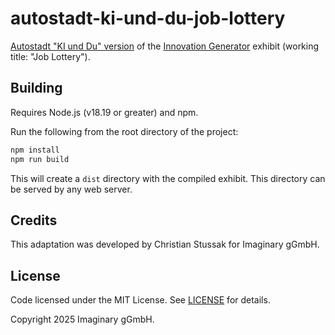 # autostadt-ki-und-du-job-lottery

[Autostadt "KI und Du" version](https://imaginary.github.io/autostadt-ki-und-du-job-lottery/?html=true) of the [Innovation Generator](https://github.com/IMAGINARY/InnovationGenerator/) exhibit (working title: "Job Lottery").

## Building

Requires Node.js (v18.19 or greater) and npm.

Run the following from the root directory of the project:

```bash
npm install
npm run build
```

This will create a `dist` directory with the compiled exhibit. This directory can be served by any web server.

## Credits

This adaptation was developed by Christian Stussak for Imaginary gGmbH.

## License

Code licensed under the MIT License. See [LICENSE](LICENSE) for details.

Copyright 2025 Imaginary gGmbH.
